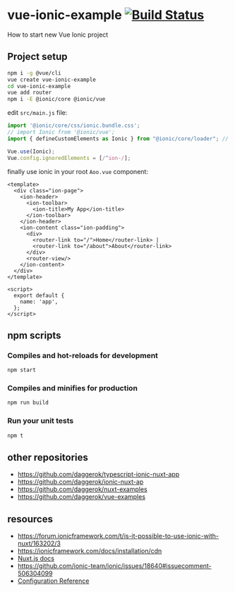 # vue-ionic-example [![Build Status](https://travis-ci.org/daggerok/vue-ionic-example.svg?branch=master)](https://travis-ci.org/daggerok/vue-ionic-example)
How to start new Vue Ionic project

## Project setup

```bash
npm i -g @vue/cli
vue create vue-ionic-example
cd vue-ionic-example
vue add router
npm i -E @ionic/core @ionic/vue
```

edit `src/main.js` file:

```js
import '@ionic/core/css/ionic.bundle.css';
// import Ionic from '@ionic/vue';
import { defineCustomElements as Ionic } from "@ionic/core/loader"; // add a direct link to @ionic/core

Vue.use(Ionic);
Vue.config.ignoredElements = [/^ion-/];
```

finally use ionic in your root `Aoo.vue` component:

```vue
<template>
  <div class="ion-page">
    <ion-header>
      <ion-toolbar>
        <ion-title>My App</ion-title>
      </ion-toolbar>
    </ion-header>
    <ion-content class="ion-padding">
      <div>
        <router-link to="/">Home</router-link> |
        <router-link to="/about">About</router-link>
      </div>
      <router-view/>
    </ion-content>
  </div>
</template>

<script>
  export default {
    name: 'app',
  };
</script>
```

## npm scripts

### Compiles and hot-reloads for development

```bash
npm start
```

### Compiles and minifies for production

```bash
npm run build
```

### Run your unit tests

```bash
npm t
```
## other repositories

* https://github.com/daggerok/typescript-ionic-nuxt-app
* https://github.com/daggerok/ionic-nuxt-ap
* https://github.com/daggerok/nuxt-examples
* https://github.com/daggerok/vue-examples

## resources

* https://forum.ionicframework.com/t/is-it-possible-to-use-ionic-with-nuxt/163202/3
* https://ionicframework.com/docs/installation/cdn
* [Nuxt.js docs](https://nuxtjs.org)
* https://github.com/ionic-team/ionic/issues/18640#issuecomment-506304099
* [Configuration Reference](https://cli.vuejs.org/config/)
